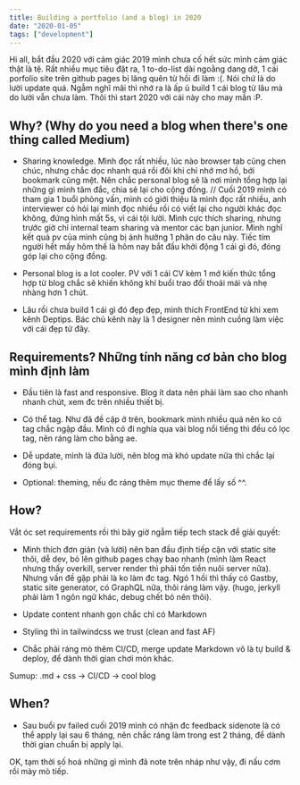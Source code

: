 ```yaml
---
title: Building a portfolio (and a blog) in 2020
date: "2020-01-05"
tags: ["development"]
---
```


Hi all, bắt đầu 2020 với cảm giác 2019 mình chưa cố hết sức mình cảm giác thật là tệ. Rất nhiều mục tiêu đặt ra, 1 to-do-list dài ngoằng dang dở, 1 cái porfolio site trên github pages bị lãng quên từ hồi đi làm :(. Nói chứ là do lười update quá. Ngẫm nghĩ mãi thì nhớ ra là ấp ủ build 1 cái blog từ lâu mà do lười vẫn chưa làm. Thôi thì start 2020 với cái này cho may mắn :P.

## Why? (Why do you need a blog when there's one thing called Medium)
 - Sharing knowledge. Mình đọc rất nhiều, lúc nào browser tab cũng chen chúc, nhưng chắc dọc nhanh quá rồi đôi khi chỉ nhớ mơ hồ, bới bookmark cũng mệt. Nên chắc personal blog sẽ là nơi mình tổng hợp lại những gì mình tâm đắc, chia sẻ lại cho cộng đồng.
 // Cuối 2019 mình có tham gia 1 buổi phỏng vấn, mình có giới thiệu là mình đọc rất nhiều, anh interviewer có hỏi lại mình đọc nhiều rồi có viết lại cho người khác đọc không, đứng hình mất 5s, vì cái tội lười. Mình cực thích sharing, nhưng trước giờ chỉ internal team sharing và mentor các bạn junior. Mình nghĩ kết quả pv của mình cũng bị ảnh hưởng 1 phân do câu này. Tiếc tím người hết mấy hôm thế là hôm nay bắt đầu khởi động 1 cái gì đó, đóng góp lại cho cộng đồng.

 - Personal blog is a lot cooler. PV với 1 cái CV kèm 1 mớ kiến thức tổng hợp từ blog chắc sẽ khiến không khí buổi trao đổi thoải mái và nhẹ nhàng hơn 1 chút.

 - Lâu rồi chưa build 1 cái gì đó đẹp đẹp, mình thích FrontEnd từ khi xem kênh Deptips. Bác chủ kênh này là 1 designer nên mình cuồng làm việc với cái đẹp từ đây.

## Requirements? Những tính năng cơ bản cho blog mình định làm
 - Đầu tiên là fast and responsive. Blog ít data nên phải làm sao cho nhanh nhanh chút, xem đc trên nhiều thiết bị.

 - Có thể tag. Như đã đề cập ở trên, bookmark mình nhiều quá nên ko có tag chắc ngập đầu. Mình có đi nghía qua vài blog nổi tiếng thì đều có lọc tag, nên ráng làm cho bằng ae.

 - Dễ update, mình là đứa lười, nên blog mà khó update nữa thì chắc lại đóng bụi.

 - Optional: theming, nếu đc ráng thêm mục theme để lấy số ^^.

 ## How?
 Vắt óc set requirements rồi thì bây giờ ngẫm tiếp tech stack để giải quyết:

 - Mình thích đơn giản (và lười) nên ban đầu định tiếp cận với static site thôi, dễ dev, bỏ lên github pages chạy bao nhanh (mình làm React nhưng thấy overkill, server render thì phải tốn tiền nuôi server nữa). Nhưng vấn đề gặp phải là ko làm đc tag. Ngó 1 hồi thì thấy có Gastby, static site generator, có GraphQL nữa, thôi ráng làm vậy. (hugo, jerkyll phải làm 1 ngôn ngữ khác, debug chết bỏ nên thôi).

 - Update content nhanh gọn chắc chỉ có Markdown

 - Styling thì in tailwindcss we trust (clean and fast AF)

 - Chắc phải ráng mò thêm CI/CD, merge update Markdown vô là tự build & deploy, để dành thời gian chơi món khác.

 Sumup: .md + css -> CI/CD -> cool blog

## When?
 - Sau buổi pv failed cuối 2019 mình có nhận đc feedback sidenote là có thể apply lại sau 6 tháng, nên chắc ráng làm trong est 2 tháng, để dành thời gian chuẩn bị apply lại.

OK, tạm thời số hoá những gì mình đã note trên nháp như vậy, đi nấu cơm rồi mày mò tiếp.